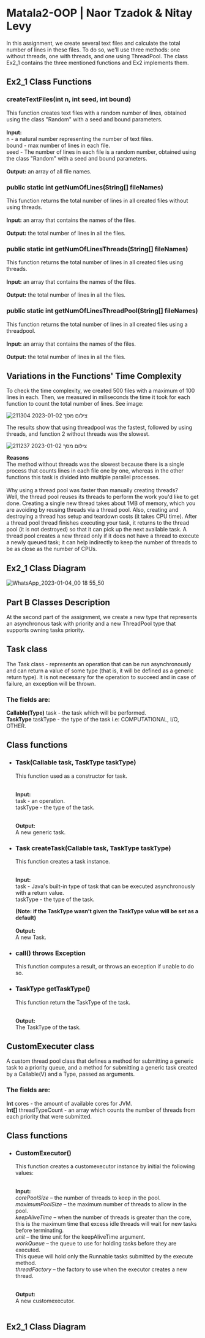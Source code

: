# Matala2-OOP | Naor Tzadok & Nitay Levy
In this assignment, we create several text files and calculate the total number of lines in these files. To do so, we'll use three methods: one without threads, one with threads, and one using ThreadPool. The class Ex2_1 contains the three mentioned functions and Ex2 implements them.

## Ex2_1 Class Functions
### createTextFiles(int n, int seed, int bound)<br>
This function creates text files with a random number of lines, obtained using the class "Random" with a seed and bound parameters.<br><br>
**Input:**<br>
n - a natural number representing the number of text files.<br>
bound - max number of lines in each file.<br>
seed  - The number of lines in each file is a random number, obtained using the class "Random" with a seed and bound parameters.<br><br>
**Output:** an array of all file names.

### public static int getNumOfLines(String[] fileNames)<br>
This function returns the total number of lines in all created files without using threads.<br><br>
**Input:** an array that contains the names of the files.<br><br>
**Output:** the total number of lines in all the files.

### public static int getNumOfLinesThreads(String[] fileNames)<br>
This function returns the total number of lines in all created files using threads.<br><br>
**Input:** an array that contains the names of the files.<br><br>
**Output:** the total number of lines in all the files.

### public static int getNumOfLinesThreadPool(String[] fileNames)<br>
This function returns the total number of lines in all created files using a threadpool.<br><br>
**Input:** an array that contains the names of the files.<br><br>
**Output:** the total number of lines in all the files.

## Variations in the Functions' Time Complexity
To check the time complexity, we created 500 files with a maximum of 100 lines in each. Then, we measured in miliseconds the time it took for each function to count the total number of lines. See image:

![צילום מסך 2023-01-02 211304](https://user-images.githubusercontent.com/118196923/210635587-e342fee5-b83d-46e6-a7de-c7d2fb0a8e00.png)

The results show that using threadpool was the fastest, followed by using threads, and function 2 without threads was the slowest.

![צילום מסך 2023-01-02 211237](https://user-images.githubusercontent.com/118196923/210272717-842dc98b-5521-49d6-994a-c7960c549dc9.png)

**Reasons**<br>
The method without threads was the slowest because there is a single process that counts lines in each file one by one, whereas in the other functions this task is divided into multiple parallel processes.<br><br>
Why using a thread pool was faster than manually creating threads?<br>
Well, the thread pool reuses its threads to perform the work you'd like to get done. Creating a single new thread takes about 1MB of memory, which you are avoiding by reusing threads via a thread pool. Also, creating and destroying a thread has setup and teardown costs (it takes CPU time). After a thread pool thread finishes executing your task, it returns to the thread pool (it is not destroyed) so that it can pick up the next available task. A thread pool creates a new thread only if it does not have a thread to execute a newly queued task; it can help indirectly to keep the number of threads to be as close as the number of CPUs.

## Ex2_1 Class Diagram
![WhatsApp_2023-01-04_00 18 55_50](https://user-images.githubusercontent.com/118196923/210634669-1c48fcdf-744a-44cc-9896-5fd070598c63.jpg)

## Part B Classes Description
At the second part of the assignment, we create a new type that represents an asynchronous task with priority and a new ThreadPool type that supports owning tasks
priority.

## Task class
The Task class - represents an operation that can be run asynchronously and can return a value of some type (that is, it will be defined as a generic return type). It is not necessary for the operation to succeed and in case of failure, an exception will be thrown.<br>
### The fields are:<br>
**Callable(Type)**  task - the task which will be performed.<br>
**TaskType**  taskType - the type of the task i.e: COMPUTATIONAL, I/O, OTHER.


## Class functions<br>
- ### Task(Callable<Type> task, TaskType taskType)<br>
    This function used as a constructor for task. <br><br>

    **Input:**<br>
    task - an operation.<br>
    taskType - the type of the task.<br><br>

    **Output:**<br>
    A new generic task.<br>

- ### Task createTask(Callable<Type> task, TaskType taskType)<br>
    This function creates a task instance.<br><br>

    **Input:**<br>
    task - Java's built-in type of task that can be executed asynchronously with a return value.<br>
    taskType - the type of the task.<br>

    **(Note: if the TaskType wasn't given the TaskType value will be set as a default)**<br><br>
    **Output:**<br>
    A new Task.<br>


- ###  call() throws Exception<br>
    This function computes a result, or throws an exception if unable to do so.<br>

- ### TaskType getTaskType()<br>
    This function return the TaskType of the task.<br><br>

    **Output:**<br>
The TaskType of the task.<br>

## CustomExecuter class
A custom thread pool class that defines a method for submitting a generic task to a priority queue, and a method for submitting a generic task created by a
Callable(V) and a Type, passed as arguments. <br>

### The fields are:<br>
**Int**  cores - the amount of available cores for JVM.<br>
**Int[]** threadTypeCount - an array which counts the number of threads from each priority that were submitted.<br>

## Class functions<br>
- ### CustomExecutor()<br>
  This function creates a customexecutor instance by initial the following values:<br><br>
  
  **Input:**<br>
  *corePoolSize* – the number of threads to keep in the pool.<br>
  *maximumPoolSize* – the maximum number of threads to allow in the pool.<br>
  *keepAliveTime* – when the number of threads is greater than the core,<br> 
                  this is the maximum time that excess idle threads will wait for new tasks before terminating.<br>
  *unit* – the time unit for the keepAliveTime argument.<br>
  *workQueue* – the queue to use for holding tasks before they are executed.<br>
              This queue will hold only the Runnable tasks submitted by the execute method.<br>
  *threadFactory* – the factory to use when the executor creates a new thread.<br><br>

  **Output:**<br>
  A new customexecutor.<br><br>
    
## Ex2_1 Class Diagram
